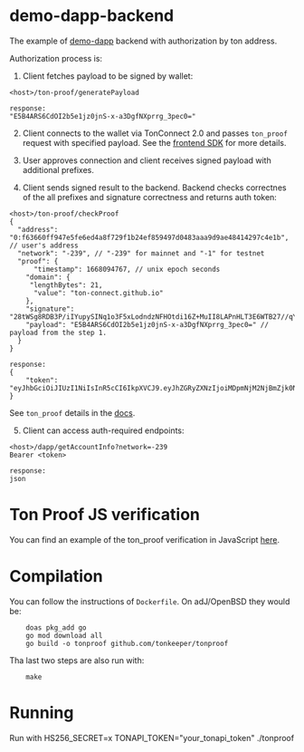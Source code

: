 # demo-dapp-backend

The example of [demo-dapp](https://github.com/ton-connect/demo-dapp-with-backend) backend with authorization by ton address.

Authorization process is:
1. Client fetches payload to be signed by wallet:
```
<host>/ton-proof/generatePayload

response: 
"E5B4ARS6CdOI2b5e1jz0jnS-x-a3DgfNXprrg_3pec0="
```

2. Client connects to the wallet via TonConnect 2.0 and passes `ton_proof` request with specified payload.
See the [frontend SDK](https://github.com/ton-connect/sdk/tree/main/packages/sdk) for more details.

3. User approves connection and client receives signed payload with additional prefixes.
4. Client sends signed result to the backend. Backend checks correctnes of the all prefixes and signature correctness and returns auth token:
```
<host>/ton-proof/checkProof
{
  "address": "0:f63660ff947e5fe6ed4a8f729f1b24ef859497d0483aaa9d9ae48414297c4e1b", // user's address
  "network": "-239", // "-239" for mainnet and "-1" for testnet
  "proof": {
      "timestamp": 1668094767, // unix epoch seconds
    "domain": {
     "lengthBytes": 21,
      "value": "ton-connect.github.io"
    },
    "signature": "28tWSg8RDB3P/iIYupySINq1o3F5xLodndzNFHOtdi16Z+MuII8LAPnHLT3E6WTB27//qY4psU5Rf5/aJaIIAA==",
    "payload": "E5B4ARS6CdOI2b5e1jz0jnS-x-a3DgfNXprrg_3pec0=" // payload from the step 1.
  }
}

response: 
{
    "token": "eyJhbGciOiJIUzI1NiIsInR5cCI6IkpXVCJ9.eyJhZGRyZXNzIjoiMDpmNjM2NjBmZjk0N2U1ZmU2ZWQ0YThmNzI5ZjFiMjRlZjg1OTQ5N2QwNDgzYWFhOWQ5YWU0ODQxNDI5N2M0ZTFiIiwiZXhwIjoxNjY4MDk4NDkwfQ.13sg3Mgt2hT9_vChan3bmQkp_Wsigj9YjSoKABTsVGA"
}
```

See `ton_proof` details in the [docs](https://github.com/ton-connect/docs/blob/main/requests-responses.md#address-proof-signature-ton_proof).

5. Client can access auth-required endpoints:
```
<host>/dapp/getAccountInfo?network=-239
Bearer <token>

response:
json
```

# Ton Proof JS verification
You can find an example of the ton_proof verification in JavaScript [here](https://gist.github.com/TrueCarry/cac00bfae051f7028085aa018c2a05c6).


# Compilation

You can follow the instructions of `Dockerfile`.  On adJ/OpenBSD they would be:

        doas pkg_add go
        go mod download all
        go build -o tonproof github.com/tonkeeper/tonproof
        
Tha last two steps are also run with:

        make

# Running

Run with
        HS256_SECRET=x TONAPI_TOKEN="your_tonapi_token" ./tonproof
